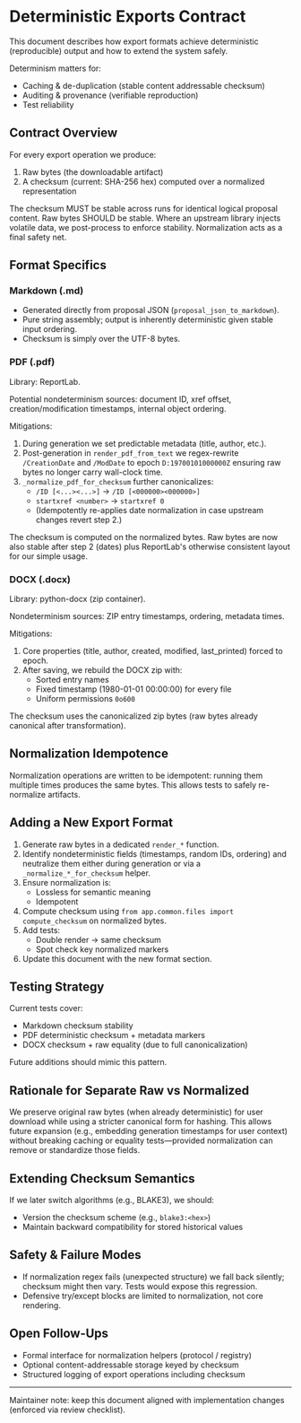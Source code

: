 # Deterministic Exports Contract

This document describes how export formats achieve deterministic (reproducible) output and how to extend the system safely.

Determinism matters for:

- Caching & de-duplication (stable content addressable checksum)
- Auditing & provenance (verifiable reproduction)
- Test reliability

## Contract Overview

For every export operation we produce:

1. Raw bytes (the downloadable artifact)
2. A checksum (current: SHA-256 hex) computed over a normalized representation

The checksum MUST be stable across runs for identical logical proposal content.
Raw bytes SHOULD be stable. Where an upstream library injects volatile data, we post-process to enforce stability. Normalization acts as a final safety net.

## Format Specifics

### Markdown (.md)

- Generated directly from proposal JSON (`proposal_json_to_markdown`).
- Pure string assembly; output is inherently deterministic given stable input ordering.
- Checksum is simply over the UTF-8 bytes.

### PDF (.pdf)

Library: ReportLab.

Potential nondeterminism sources: document ID, xref offset, creation/modification timestamps, internal object ordering.

Mitigations:

1. During generation we set predictable metadata (title, author, etc.).
2. Post-generation in `render_pdf_from_text` we regex-rewrite `/CreationDate` and `/ModDate` to epoch `D:19700101000000Z` ensuring raw bytes no longer carry wall-clock time.
3. `_normalize_pdf_for_checksum` further canonicalizes:
   - `/ID [<...><...>]` → `/ID [<000000><000000>]`
   - `startxref <number>` → `startxref 0`
   - (Idempotently re-applies date normalization in case upstream changes revert step 2.)

The checksum is computed on the normalized bytes. Raw bytes are now also stable after step 2 (dates) plus ReportLab's otherwise consistent layout for our simple usage.

### DOCX (.docx)

Library: python-docx (zip container).

Nondeterminism sources: ZIP entry timestamps, ordering, metadata times.

Mitigations:

1. Core properties (title, author, created, modified, last_printed) forced to epoch.
2. After saving, we rebuild the DOCX zip with:
   - Sorted entry names
   - Fixed timestamp (1980-01-01 00:00:00) for every file
   - Uniform permissions `0o600`

The checksum uses the canonicalized zip bytes (raw bytes already canonical after transformation).

## Normalization Idempotence

Normalization operations are written to be idempotent: running them multiple times produces the same bytes. This allows tests to safely re-normalize artifacts.

## Adding a New Export Format

1. Generate raw bytes in a dedicated `render_*` function.
2. Identify nondeterministic fields (timestamps, random IDs, ordering) and neutralize them either during generation or via a `_normalize_*_for_checksum` helper.
3. Ensure normalization is:
   - Lossless for semantic meaning
   - Idempotent
4. Compute checksum using `from app.common.files import compute_checksum` on normalized bytes.
5. Add tests:
   - Double render → same checksum
   - Spot check key normalized markers
6. Update this document with the new format section.

## Testing Strategy

Current tests cover:

- Markdown checksum stability
- PDF deterministic checksum + metadata markers
- DOCX checksum + raw equality (due to full canonicalization)

Future additions should mimic this pattern.

## Rationale for Separate Raw vs Normalized

We preserve original raw bytes (when already deterministic) for user download while using a stricter canonical form for hashing. This allows future expansion (e.g., embedding generation timestamps for user context) without breaking caching or equality tests—provided normalization can remove or standardize those fields.

## Extending Checksum Semantics

If we later switch algorithms (e.g., BLAKE3), we should:

- Version the checksum scheme (e.g., `blake3:<hex>`)
- Maintain backward compatibility for stored historical values

## Safety & Failure Modes

- If normalization regex fails (unexpected structure) we fall back silently; checksum might then vary. Tests would expose this regression.
- Defensive try/except blocks are limited to normalization, not core rendering.

## Open Follow-Ups

- Formal interface for normalization helpers (protocol / registry)
- Optional content-addressable storage keyed by checksum
- Structured logging of export operations including checksum

---
Maintainer note: keep this document aligned with implementation changes (enforced via review checklist).

